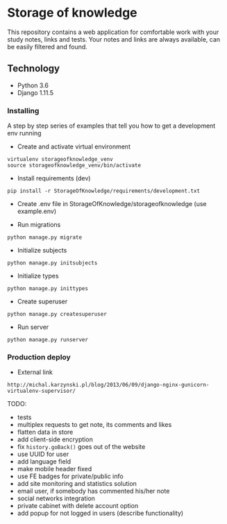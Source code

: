 # Storage of knowledge

This repository contains a web application for comfortable work with your study notes, links and tests.
Your notes and links are always available, can be easily filtered and found.

## Technology

* Python 3.6
* Django 1.11.5

### Installing

A step by step series of examples that tell you how to get a development env running

- Create and activate virtual environment
```
virtualenv storageofknowledge_venv
source storageofknowledge_venv/bin/activate
```

- Install requirements (dev)
```
pip install -r StorageOfKnowledge/requirements/development.txt
```

- Create .env file in StorageOfKnowledge/storageofknowledge (use example.env)

- Run migrations
```
python manage.py migrate
```

- Initialize subjects
```
python manage.py initsubjects
```

- Initialize types
```
python manage.py inittypes
```

- Create superuser
```
python manage.py createsuperuser
```

- Run server
```
python manage.py runserver
```

### Production deploy

- External link
```
http://michal.karzynski.pl/blog/2013/06/09/django-nginx-gunicorn-virtualenv-supervisor/
```

TODO:
- tests
- multiplex requests to get note, its comments and likes
- flatten data in store
- add client-side encryption
- fix `history.goBack()` goes out of the website
- use UUID for user
- add language field
- make mobile header fixed
- use FE badges for private/public info
- add site monitoring and statistics solution
- email user, if somebody has commented his/her note
- social networks integration
- private cabinet with delete account option
- add popup for not logged in users (describe functionality)
